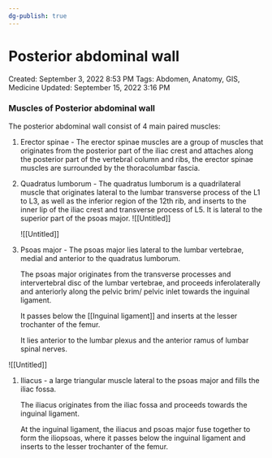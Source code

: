 ```yaml
---
dg-publish: true
---
```


# Posterior abdominal wall

Created: September 3, 2022 8:53 PM
Tags: Abdomen, Anatomy, GIS, Medicine
Updated: September 15, 2022 3:16 PM

### Muscles of Posterior abdominal wall

The posterior abdominal wall consist of 4 main paired muscles:

1. Erector spinae - The erector spinae muscles are a group of muscles that  originates from the posterior part of the iliac crest and attaches along the posterior part of the vertebral column and ribs, the erector spinae muscles are surrounded by the thoracolumbar fascia.
2. Quadratus lumborum - The quadratus lumborum is a quadrilateral muscle that originates lateral to the lumbar transverse process of the L1 to L3, as well as the inferior region of the 12th rib, and inserts to the inner lip of the iliac crest and transverse process of L5. It is lateral to the superior part of the psoas major.
    ![[Untitled]]
    
    ![[Untitled]]
    
4. Psoas major - The psoas major lies lateral to the lumbar vertebrae, medial and anterior to the quadratus lumborum.
    
    The psoas major originates from the transverse processes and intervertebral disc of the lumbar vertebrae, and proceeds inferolaterally and anteriorly along the pelvic brim/ pelvic inlet towards the inguinal ligament.
    
    It passes below the [[Inguinal ligament]]  and inserts at the lesser trochanter of the femur. 
    
    It lies anterior to the lumbar plexus and the anterior ramus of lumbar spinal nerves.
    

![[Untitled]]

1. Iliacus  - a large triangular muscle lateral to the psoas major and fills the iliac fossa.
    
    The iliacus originates from the iliac fossa and proceeds towards the inguinal ligament.
    
    At the inguinal ligament, the iliacus and psoas major fuse together to form the iliopsoas, where it passes below the inguinal ligament and inserts to the lesser trochanter of the femur.